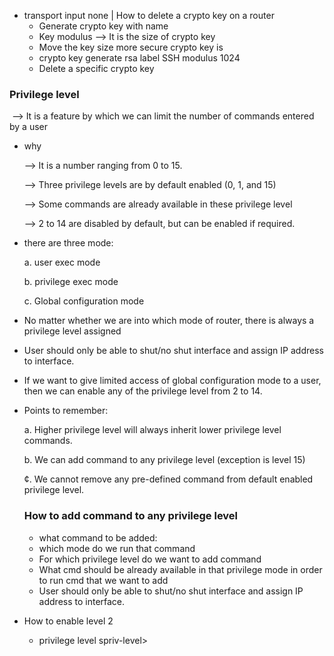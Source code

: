 - transport input none |  How to delete a crypto key on a router
  - Generate crypto key with name
  - Key modulus --> It is the size of crypto key
  - Move the key size more secure crypto key is
  - crypto key generate rsa label SSH modulus 1024
  - Delete a specific crypto key

### Privilege level

​	--> It is a feature by which we can limit the number of commands entered by a user

- why 

  --> It is a number ranging from 0 to 15.

  --> Three privilege levels are by default enabled (0, 1, and 15)

  --> Some commands are already available in these privilege level 

  --> 2 to 14 are disabled by default, but can be enabled if required. 

- there are three mode:

  a. user exec mode

  b. privilege exec mode

  c. Global configuration mode

- No matter whether we are into which mode of router, there is always a privilege level assigned

- User should only be able to shut/no shut interface and assign IP address to interface.

- If we want to give limited access of global configuration mode to a user, then we can enable
  any of the privilege level from 2 to 14.

- Points to remember:

  a. Higher privilege level will always inherit lower privilege level commands.

  b. We can add command to any privilege level (exception is level 15)

  ¢. We cannot remove any pre-defined command from default enabled privilege level.

  ### How to add command to any privilege level

  - what command to be added:
  -  which mode do we run that command
  - For which privilege level do we want to add command
  - What cmd should be already available in that privilege mode in order to run cmd that we want to add
  - User should only be able to shut/no shut interface and assign IP address to interface.

- How to enable level 2

  - privilege <mode> level spriv-level> <emd to be added>

